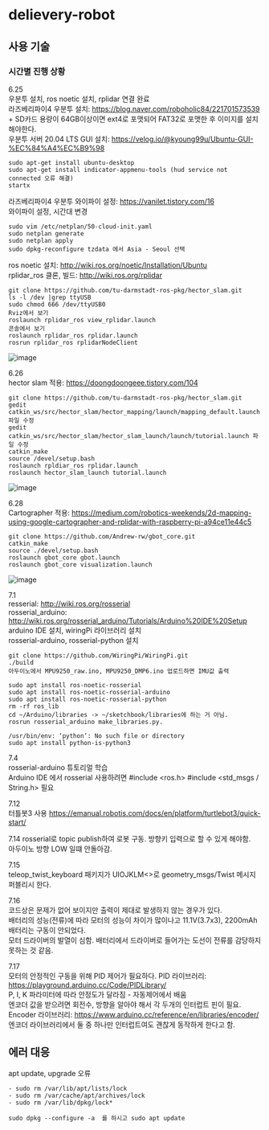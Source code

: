 # delievery-robot

## 사용 기술

### 시간별 진행 상황  
6.25  
우분투 설치, ros noetic 설치, rplidar 연결 완료  
라즈베리파이4 우분투 설치: https://blog.naver.com/roboholic84/221701573539  + SD카드 용량이 64GB이상이면 ext4로 포맷되어 FAT32로 포맷한 후 이미지를 설치해야한다.  
우분투 서버 20.04 LTS GUI 설치: https://velog.io/@kyoung99u/Ubuntu-GUI-%EC%84%A4%EC%B9%98   
```
sudo apt-get install ubuntu-desktop
sudo apt-get install indicator-appmenu-tools (hud service not connected 오류 해결)
startx
```
라즈베리파이4 우분투 와이파이 설정: https://vanilet.tistory.com/16  
와이파이 설정, 시간대 변경  
```
sudo vim /etc/netplan/50-cloud-init.yaml  
sudo netplan generate  
sudo netplan apply  
sudo dpkg-reconfigure tzdata 에서 Asia - Seoul 선택  
``` 
ros noetic 설치: http://wiki.ros.org/noetic/Installation/Ubuntu  
rplidar_ros 클론, 빌드: http://wiki.ros.org/rplidar  
```
git clone https://github.com/tu-darmstadt-ros-pkg/hector_slam.git
ls -l /dev |grep ttyUSB
sudo chmod 666 /dev/ttyUSB0
Rviz에서 보기
roslaunch rplidar_ros view_rplidar.launch
콘솔에서 보기
roslaunch rplidar_ros rplidar.launch
rosrun rplidar_ros rplidarNodeClient
```
![image](https://user-images.githubusercontent.com/78460105/123499509-56742480-d672-11eb-9abe-ffae6076edfd.png)  

6.26  
hector slam 적용: https://doongdoongeee.tistory.com/104  
``` 
git clone https://github.com/tu-darmstadt-ros-pkg/hector_slam.git
gedit catkin_ws/src/hector_slam/hector_mapping/launch/mapping_default.launch 파일 수정
gedit catkin_ws/src/hector_slam/hector_slam_launch/launch/tutorial.launch 파일 수정
catkin_make
source /devel/setup.bash
roslaunch rpldiar_ros rplidar.launch
roslaunch hector_slam_launch tutorial.launch
```
![image](https://user-images.githubusercontent.com/78460105/123499975-87098d80-d675-11eb-9006-c118b6d62d38.png)  

6.28  
Cartographer 적용: https://medium.com/robotics-weekends/2d-mapping-using-google-cartographer-and-rplidar-with-raspberry-pi-a94ce11e44c5  
```
git clone https://github.com/Andrew-rw/gbot_core.git
catkin_make
source ./devel/setup.bash
roslaunch gbot_core gbot.launch
roslaunch gbot_core visualization.launch
```
![image](https://user-images.githubusercontent.com/78460105/124073770-74c88e80-da7d-11eb-8fd8-9c4b37ee92fc.png)  

7.1  
resserial: http://wiki.ros.org/rosserial  
rosserial_arduino: http://wiki.ros.org/rosserial_arduino/Tutorials/Arduino%20IDE%20Setup  
arduino IDE 설치, wiringPi 라이브러리 설치  
rosserial-arduino, rosserial-python 설치
```
git clone https://github.com/WiringPi/WiringPi.git
./build
아두이노에서 MPU9250_raw.ino, MPU9250_DMP6.ino 업로드하면 IMU값 출력

sudo apt install ros-noetic-rosserial
sudo apt install ros-noetic-rosserial-arduino
sudo apt install ros-noetic-rosserial-python
rm -rf ros_lib
cd ~/Arduino/libraries -> ~/sketchbook/libraries에 하는 거 아님.
rosrun rosserial_arduino make_libraries.py.

/usr/bin/env: ‘python’: No such file or directory
sudo apt install python-is-python3
```  

7.4  
rosserial-arduino 튜토리얼 학습  
Arduino IDE 에서 rosserial 사용하려면 #include <ros.h> #include <std_msgs / String.h> 필요  

7.12  
터틀봇3 사용 https://emanual.robotis.com/docs/en/platform/turtlebot3/quick-start/

7.14
rosserial로 topic publish하여 로봇 구동. 방향키 입력으로 할 수 있게 해야함.  
아두이노 방향 LOW 일떄 안돌아감.  

7.15  
teleop_twist_keyboard 패키지가 UIOJKLM<>로 geometry_msgs/Twist 메시지 퍼블리시 한다.

7.16  
코드상은 문제가 없어 보이지만 출력이 제대로 발생하지 않는 경우가 있다.  
배터리의 성능(전류)에 따라 모터의 성능이 차이가 많이나고 11.1V(3.7x3), 2200mAh 배터리는 구동이 안되었다.  
모터 드라이버의 발열이 심함. 배터리에서 드라이버로 들어가는 도선이 전류를 감당하지 못하는 것 같음.

7.17  
모터의 안정적인 구동을 위해 PID 제어가 필요하다. PID 라이브러리: https://playground.arduino.cc/Code/PIDLibrary/  
P, I, K 파라미터에 따라 안정도가 달라짐 - 자동제어에서 배움  
엔코더 값을 받으려면 회전수, 방향을 알아야 해서 각 두개의 인터럽트 핀이 필요. Encoder 라이브러리: https://www.arduino.cc/reference/en/libraries/encoder/
엔코더 라이브러리에서 둘 중 하나만 인터럽트여도 괜찮게 동작하게 한다고 함.

## 에러 대응  
apt update, upgrade 오류  
```
- sudo rm /var/lib/apt/lists/lock
- sudo rm /var/cache/apt/archives/lock
- sudo rm /var/lib/dpkg/lock*

sudo dpkg --configure -a  를 하시고 sudo apt update
```
